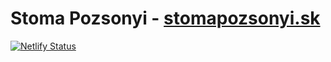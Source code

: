# Stoma Pozsonyi - [stomapozsonyi.sk](https://stomapozsonyi.sk)

[![Netlify Status](https://api.netlify.com/api/v1/badges/b4013549-46cd-42e9-bb2d-99a68b3b550e/deploy-status)](https://app.netlify.com/sites/stomapozsonyi/deploys)
